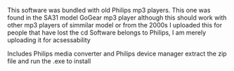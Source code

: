 This software was bundled with old Philips mp3 players. This one was found in the SA31 model GoGear mp3 player although this should work with other mp3 players of simmilar model or from  the 2000s
I uploaded this for people that have lost the cd
Software belongs to Philips, I am merely uploading it for acsessability

Includes Philips media converter and Philips device manager
extract the zip file and run the .exe to install
